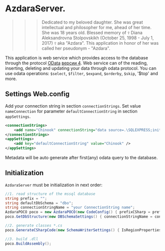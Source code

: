 ﻿# AzdaraServer.

>>>Dedicated to my beloved daughter.
She was great intellectual and philosopher for me, ahead of her time.
She was 18 years old.
Blessed memory of `☦️` Diana Aleksandrovna Stolpovskikh (October 25, 1998 - July 1, 2017) `☦️` aka "Azdara".
This application in honor of her was called her pseudonym - "Azdara".
>>>

This application is web service which provides access to the database through the protocol [OData](http://odata.org) [версии 4](http://docs.oasis-open.org/odata/odata/v4.0/odata-v4.0-part1-protocol.html).
Web service can of the reading, inserting, deleting and updating your data through odata protocol.
You can use odata operations: `$select`, `$filter`, `$expand`, `$orderby`, `$skip`, '$top' and more.

## Settings Web.config

Add your connection string in section `connectionStrings`. 
Set value `nameConnection` for parameter `defaultConnectionString` in section `appSettings`. 

```xml
<connectionStrings>
	<add name="Chinook" connectionString="data source=.\SQLEXPRESS;initial catalog=Chinook;integrated security=True;MultipleActiveResultSets=True" providerName="System.Data.SqlClient" />
</connectionStrings>  
<appSettings>
	<add key="defaultConnectionString" value="Chinook" />
</appSettings>
```

Metadata will be auto generate after first(any) odata query to the database.

## Initialization

`AzdaraServer` must be initialization in next order:
```c#
//1. read structure of the mssql database
string prefix = "";
string defaultDbSchema = "dbo";
string connectionStringName = "your ConnectionString name";
AzdaraPOCO poco = new AzdaraPOCO(new CodeConfig() { prefixCSharp = prefix, defaultSchema = defaultDbSchema, folderName = connectionStringName});
poco.GetDbStructure(new DBSchemaSettings() { connectionStringName = connectionStringName, providerName = "System.Data.SqlClient" });
```

```c#
//2. generate classes *.cs 
poco.GenerateCSharpCode(new SchemaWriterSettings() { IsRegionProperties = true });
```

```c#
//3. build .dll
poco.BuildAssembly();
```